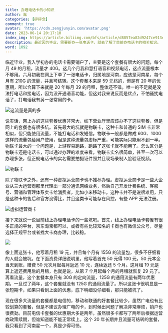 ```yaml
---
title: 办理电话卡的小知识
author: 胤
categories: [碎碎念]
comment: true
avatar: 'https://cdn.zengjunyin.com/avatar.png'
date: 2023-06-14 20:17:10
index_img: https://article.biliimg.com/bfs/article/d8857ea82d9247ce913ecf6034ae0d412cde5700.png@500w.webp
description: 最近因为毕业，需要新办一张电话卡，就去了解了目前办电话卡的相关知识。
word: 1092
---
```


临近毕业，我入学初办的电话卡需要销户了，主要是这个套餐有很大的问题，每个月 49 的月租，流量才 40G。这几个月我和慧打语音和视频电话，这点流量根本不够用。六月初我在网上下单了一张电话卡，归属地是河南，应该是河南星，每个月有 210G 的流量，并且可结转。这个套餐本来是 59 元档的，但是有 20 年的优惠期，所以合算下来就是 20 年每月 39 的月租，整体还不错。唯一的不足就是没法打电话和接电话，因为没开通语音功能，但这对我来说反而是优点，不怕骚扰电话了，打电话我有另一张常用的卡。

![这流量是真的多](https://article.biliimg.com/bfs/article/b5646396b79d991c68b39ed15704aed795395713.jpg@800w_400h_1c.webp)

说实话，网上办的这些套餐优惠非常大，线下营业厅里应该办不了这些套餐，但是网上的套餐也有很多坑。首先最大的坑就是物联卡，这种卡和普通的 SIM 卡非常相似，但只能使用流量，不能打电话和发短信。物联卡一般都是做成 60G、100G 这样的流量包给用户使用，但是这种流量包虚标严重，可能实际只能用不到一半。物联卡最大的一个问题是，上游容易跑路，跑路了这张卡就不能用了。怎么区分是物联卡还是电话卡，可以通过办理的难度来看，物联卡实名很简单，甚至一次可以办理多张，但正规电话卡的实名需要拍摄证件照并且现场录制人脸验证视频。

![物联卡](https://article.biliimg.com/bfs/article/eac292457606f28546eca9b3a92655354b8d6ce1.jpg@800w_400h_1c.webp)

除了物联卡之外，还有一种虚拟运营商卡也不推荐办理。虚拟运营商卡是一些大企业从三大运营商那里代理出一部分通讯网络业务，然后自己开发计费系统、客服号、营销和管理体系卖卡给消费者，比如小米移动卡。这种卡并不是说很难用，只是这种卡的售后和官方没得比，并且这类卡可能存在风控，有些 APP 无法注册。

![虚拟运营商卡](https://article.biliimg.com/bfs/article/408e129c5fd4d79e818054a1b9abe2d135417ac4.jpg@800w_400h_1c.webp)

接下来就说一说目前线上办理电话卡的一些坑吧。首先，线上办理电话卡套餐有很多正规的平台，京东淘宝都可以，或者有些比较知名的卡商也有微信公众号，尽量选择正规平台或者找大卡商办理，比较稳。

![](https://article.biliimg.com/bfs/article/4bc1e7449985700b54f6daf6b055df0dabdaed9b.jpg@800w_400h_1c.webp)

像上面这张卡，他写着月租 19 元，并且每个月有 155G 的流量包，很多不仔细看的人就会被坑。在下面资费详细说明里，他写着首充 50 元得 100 元，50 元本金当天到账，赠费 50 元次月起每月返还 10 元，连续返还 5 个月。这月租 19 元是算上返还费用后的月租，也就是说，从第 7 个月起每个月的月租就恢复 29 元了。再看流量，这个套餐本身只有 30G 的定向流量，125G 的通用流量有两年优惠期，一旦过了两年，这个套餐就没有 125G 的通用流量了。所以这张卡很明显是一张短期卡，如果只看到上面的优惠，底下明细没仔细看，那只能被坑了。

现在很多大流量的套餐都是电信的，移动和联通的好套餐比较少，虽然广电也有比较划算的套餐，但是不建议办理广电的卡，到时候出问题了解决非常麻烦，销户也很费劲。目前电信卡套餐的优惠期大多是两年，虽然很多卡都写了两年后根据运营商政策续期，但谁知道能不能正常续上。这个 20 年长期并且流量可结转的套餐，我只看到了河南星一个，真是少得可怜。